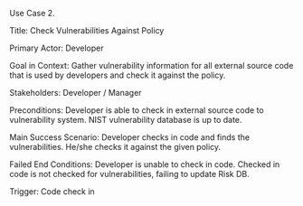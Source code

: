 Use Case 2.

Title: Check Vulnerabilities Against Policy

Primary Actor: Developer

Goal in Context: Gather vulnerability information for all external source code that is used by developers and check it against the policy.

Stakeholders: Developer / Manager

Preconditions: Developer is able to check in external source code to vulnerability system. NIST vulnerability database is up to date. 

Main Success Scenario: Developer checks in code and finds the vulnerabilities. He/she checks it against the given policy.

Failed End Conditions: Developer is unable to check in code. Checked in code is not checked for vulnerabilities, failing to update Risk DB. 

Trigger: Code check in 
